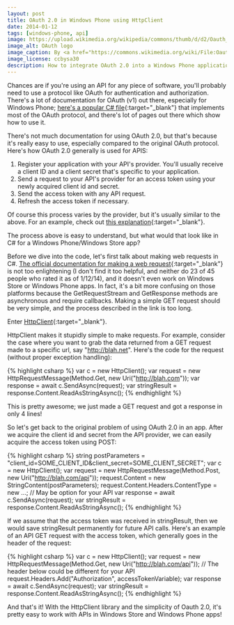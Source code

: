 ```yaml
---
layout: post
title: OAuth 2.0 in Windows Phone using HttpClient
date: 2014-01-12
tags: [windows-phone, api]
image: https://upload.wikimedia.org/wikipedia/commons/thumb/d/d2/Oauth_logo.svg/256px-Oauth_logo.svg.png
image_alt: OAuth logo
image_caption: By <a href="https://commons.wikimedia.org/wiki/File:Oauth_logo.svg" target="_blank">Chris Messina</a>
image_license: ccbysa30
description: How to integrate OAuth 2.0 into a Windows Phone application using HttpClient in C#.  Useful integrating third party plugins like Dropbox or OneDrive.
---
```


Chances are if you're using an API for any piece of software, you'll probably need to use a protocol like OAuth for authentication and authorization. There's a lot of documentation for OAuth (v1) out there, especially for Windows Phone; [here's a popular C# file](https://gist.github.com/tsupo/112124){:target="_blank"} that implements most of the OAuth protocol, and there's lot of pages out there which show how to use it.

There's not much documentation for using OAuth 2.0, but that's because it's really easy to use, especially compared to the original OAuth protocol. Here's how OAuth 2.0 generally is used for APIS:

1. Register your application with your API's provider. You'll usually receive a client ID and a client secret that's specific to your application.
2. Send a request to your API's provider for an access token using your newly acquired client id and secret.
3. Send the access token with any API request.
4. Refresh the access token if necessary.

Of course this process varies by the provider, but it's usually similar to the above. For an example, check out [this explanation](https://developers.google.com/accounts/docs/OAuth2){:target="_blank"}.

The process above is easy to understand, but what would that look like in C# for a Windows Phone/Windows Store app?

<!--more-->

Before we dive into the code, let's first talk about making web requests in C#. [The official documentation for making a web request](http://msdn.microsoft.com/en-us/library/debx8sh9(v=vs.110).aspx){:target="_blank"} is not too enlightening (I don't find it too helpful, and neither do 23 of 45 people who rated it as of 1/12/14), and it doesn't even work on Windows Store or Windows Phone apps. In fact, it's a bit more confusing on those platforms because the GetRequestStream and GetResponse methods are asynchronous and require callbacks. Making a simple GET request should be very simple, and the process described in the link is too long.

Enter [HttpClient](http://msdn.microsoft.com/en-us/library/system.net.http.httpclient(v=vs.110).aspx){:target="_blank"}.

HttpClient makes it stupidly simple to make requests. For example, consider the case where you want to grab the data returned from a GET request made to a specific url, say "http://blah.net". Here's the code for the request (without proper exception handling):

{% highlight csharp %}
var c = new HttpClient();
var request = new HttpRequestMessage(Method.Get, new Uri("http://blah.com"));
var response = await c.SendAsync(request);
var stringResult = response.Content.ReadAsStringAsync();
{% endhighlight %}

This is pretty awesome; we just made a GET request and got a response in only 4 lines!

So let's get back to the original problem of using OAuth 2.0 in an app. After we acquire the client id and secret from the API provider, we can easily acquire the access token using POST:

{% highlight csharp %}
string postParameters = "client_id=SOME_CLIENT_ID&client_secret=SOME_CLIENT_SECRET";
var c = new HttpClient();
var request = new HttpRequestMessage(Method.Post, new Uri("http://blah.com/api"));
request.Content = new StringContent(postParameters);
request.Content.Headers.ContentType = new ...; // May be option for your API
var response = await c.SendAsync(request);
var stringResult = response.Content.ReadAsStringAsync();
{% endhighlight %}

If we assume that the access token was received in stringResult, then we would save stringResult permanently for future API calls. Here's an example of an API GET request with the access token, which generally goes in the header of the request:

{% highlight csharp %}
var c = new HttpClient();
var request = new HttpRequestMessage(Method.Get, new Uri("http://blah.com/api"));
// The header below could be different for your API
request.Headers.Add("Authorization", accessTokenVariable);
var response = await c.SendAsync(request);
var stringResult = response.Content.ReadAsStringAsync();
{% endhighlight %}

And that's it! With the HttpClient library and the simplicity of Oauth 2.0, it's pretty easy to work with APIs in Windows Store and Windows Phone apps!